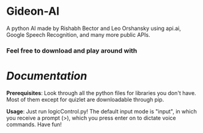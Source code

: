 # Gideon-AI
A python AI made by Rishabh Bector and Leo Orshansky using api.ai, Google Speech Recognition, and many more public APIs.
### Feel free to download and play around with



# _Documentation_ #

__Prerequisites__:
Look through all the python files for libraries you don't have. Most of them except for quizlet are downloadable through pip.

__Usage__:
Just run logicControl.py! The default input mode is "input", in which you receive a prompt (>), which you press enter on to dictate voice commands. Have fun!
